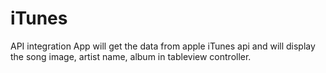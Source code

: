 # iTunes
API integration
App will get the data from apple iTunes api and will display the song image, artist name, album in tableview controller.

